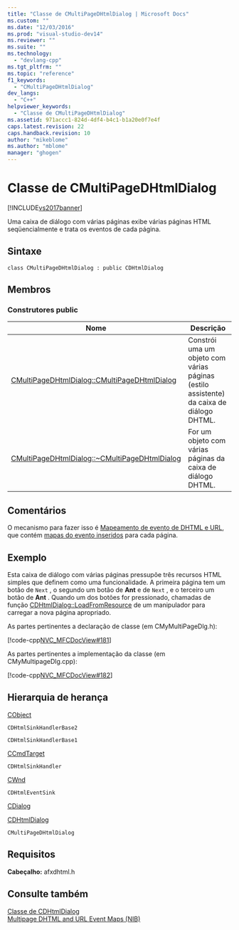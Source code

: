 ```yaml
---
title: "Classe de CMultiPageDHtmlDialog | Microsoft Docs"
ms.custom: ""
ms.date: "12/03/2016"
ms.prod: "visual-studio-dev14"
ms.reviewer: ""
ms.suite: ""
ms.technology: 
  - "devlang-cpp"
ms.tgt_pltfrm: ""
ms.topic: "reference"
f1_keywords: 
  - "CMultiPageDHtmlDialog"
dev_langs: 
  - "C++"
helpviewer_keywords: 
  - "Classe de CMultiPageDHtmlDialog"
ms.assetid: 971accc1-824d-4df4-b4c1-b1a20e0f7e4f
caps.latest.revision: 22
caps.handback.revision: 10
author: "mikeblome"
ms.author: "mblome"
manager: "ghogen"
---
```

# Classe de CMultiPageDHtmlDialog
[!INCLUDE[vs2017banner](../../assembler/inline/includes/vs2017banner.md)]

Uma caixa de diálogo com várias páginas exibe várias páginas HTML seqüencialmente e trata os eventos de cada página.  
  
## Sintaxe  
  
```  
class CMultiPageDHtmlDialog : public CDHtmlDialog  
```  
  
## Membros  
  
### Construtores public  
  
|Nome|Descrição|  
|----------|---------------|  
|[CMultiPageDHtmlDialog::CMultiPageDHtmlDialog](../Topic/CMultiPageDHtmlDialog::CMultiPageDHtmlDialog.md)|Constrói uma um objeto com várias páginas \(estilo assistente\) da caixa de diálogo DHTML.|  
|[CMultiPageDHtmlDialog::~CMultiPageDHtmlDialog](../Topic/CMultiPageDHtmlDialog::~CMultiPageDHtmlDialog.md)|For um objeto com várias páginas da caixa de diálogo DHTML.|  
  
## Comentários  
 O mecanismo para fazer isso é [Mapeamento de evento de DHTML e URL](http://msdn.microsoft.com/pt-br/2a7332f0-79d7-46e4-b816-0a618c46777a), que contém [mapas do evento inseridos](../Topic/BEGIN_EMBED_DHTML_EVENT_MAP.md) para cada página.  
  
## Exemplo  
 Esta caixa de diálogo com várias páginas pressupõe três recursos HTML simples que definem como uma funcionalidade.  A primeira página tem um botão de `Next` , o segundo um botão de **Ant** e de `Next` , e o terceiro um botão de **Ant** .  Quando um dos botões for pressionado, chamadas de função [CDHtmlDialog::LoadFromResource](../Topic/CDHtmlDialog::LoadFromResource.md) de um manipulador para carregar a nova página apropriado.  
  
 As partes pertinentes a declaração de classe \(em CMyMultiPageDlg.h\):  
  
 [!code-cpp[NVC_MFCDocView#181](../../mfc/codesnippet/CPP/cmultipagedhtmldialog-class_1.h)]  
  
 As partes pertinentes a implementação da classe \(em CMyMultipageDlg.cpp\):  
  
 [!code-cpp[NVC_MFCDocView#182](../../mfc/codesnippet/CPP/cmultipagedhtmldialog-class_2.cpp)]  
  
## Hierarquia de herança  
 [CObject](../Topic/CObject%20Class.md)  
  
 `CDHtmlSinkHandlerBase2`  
  
 `CDHtmlSinkHandlerBase1`  
  
 [CCmdTarget](../Topic/CCmdTarget%20Class.md)  
  
 `CDHtmlSinkHandler`  
  
 [CWnd](../Topic/CWnd%20Class.md)  
  
 `CDHtmlEventSink`  
  
 [CDialog](../../mfc/reference/cdialog-class.md)  
  
 [CDHtmlDialog](../Topic/CDHtmlDialog%20Class.md)  
  
 `CMultiPageDHtmlDialog`  
  
## Requisitos  
 **Cabeçalho:** afxdhtml.h  
  
## Consulte também  
 [Classe de CDHtmlDialog](../Topic/CDHtmlDialog%20Class.md)   
 [Multipage DHTML and URL Event Maps \(NIB\)](http://msdn.microsoft.com/pt-br/2a7332f0-79d7-46e4-b816-0a618c46777a)